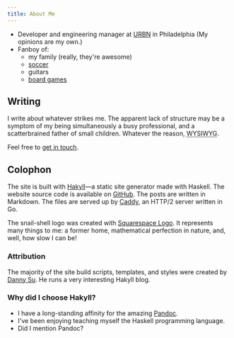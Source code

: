 ```yaml
---
title: About Me
---
```


- Developer and engineering manager at [URBN][URBN] in Philadelphia
    (My opinions are my own.)
- Fanboy of:
    - my family (really, they're awesome)
    - [soccer][AFC]
    - guitars
    - [board games][BGG]

## Writing

I write about whatever strikes me. The apparent lack of structure may be
a symptom of my being simultaneously a busy professional, and a scatterbrained
father of small children. Whatever the reason,
<abbr title="what you see is what you get">WYSIWYG</abbr>.

Feel free to [get in touch](/contact).

## Colophon

The site is built with [Hakyll][h]—a static site generator made with Haskell.
The website source code is available on [GitHub][GH]. The posts are written in
Markdown. The files are served up by [Caddy][caddy], an HTTP/2 server written
in Go.

The snail-shell logo was created with [Squarespace Logo][logo]. It represents
many things to me: a former home, mathematical perfection in nature, and, well,
how slow I can be!

### Attribution

The majority of the site build scripts, templates, and styles were created by
[Danny Su][dannysu]. He runs a very interesting Hakyll blog.

### Why did I choose Hakyll?

- I have a long-standing affinity for the amazing [Pandoc][Pandoc].
- I've been enjoying teaching myself the Haskell programming language.
- Did I mention Pandoc?

[Pandoc]: http://pandoc.org/
[URBN]: http://www.urbn.com/
[AFC]: http://www.arsenal.com/
[BGG]: http://boardgamegeek.com/
[GH]: https://github.com/smt/hakyll-blog
[h]: https://jaspervdj.be/hakyll/
[caddy]: https://caddyserver.com/
[dannysu]: http://dannysu.com/
[logo]: https://www.squarespace.com/logo
